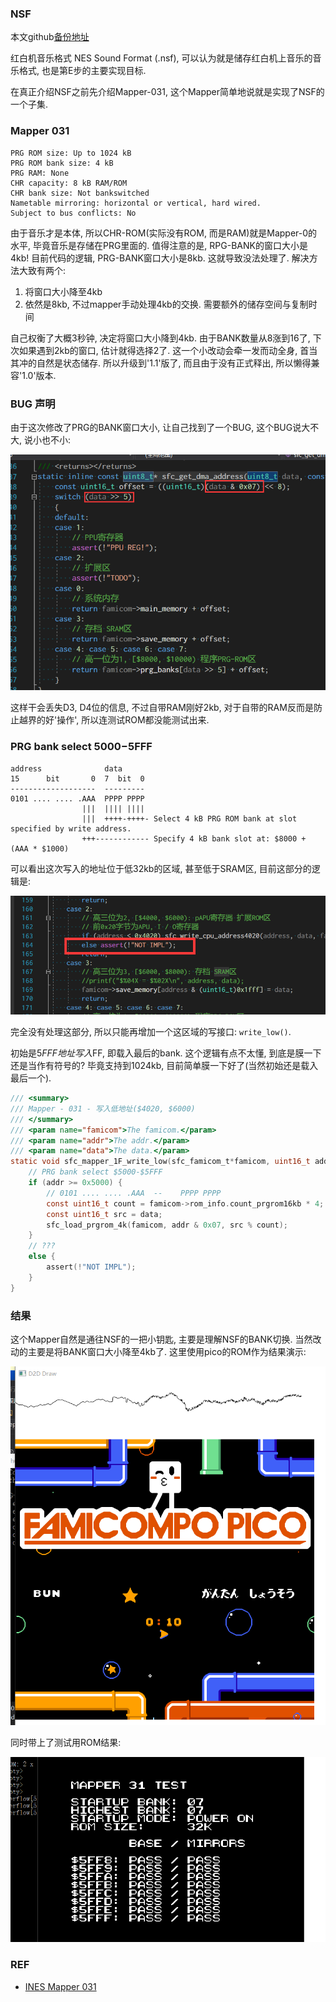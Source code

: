 ### NSF

本文github[备份地址](https://github.com/dustpg/BlogFM/issues/41)

红白机音乐格式 NES Sound Format (.nsf), 可以认为就是储存红白机上音乐的音乐格式, 也是第E步的主要实现目标.

在真正介绍NSF之前先介绍Mapper-031, 这个Mapper简单地说就是实现了NSF的一个子集.


### Mapper 031

```
PRG ROM size: Up to 1024 kB
PRG ROM bank size: 4 kB
PRG RAM: None
CHR capacity: 8 kB RAM/ROM
CHR bank size: Not bankswitched
Nametable mirroring: horizontal or vertical, hard wired.
Subject to bus conflicts: No
```

由于音乐才是本体, 所以CHR-ROM(实际没有ROM, 而是RAM)就是Mapper-0的水平, 毕竟音乐是存储在PRG里面的. 值得注意的是, RPG-BANK的窗口大小是4kb! 目前代码的逻辑, PRG-BANK窗口大小是8kb. 这就导致没法处理了. 解决方法大致有两个:

 1. 将窗口大小降至4kb
 2. 依然是8kb, 不过mapper手动处理4kb的交换. 需要额外的储存空间与复制时间

自己权衡了大概3秒钟, 决定将窗口大小降到4kb. 由于BANK数量从8涨到16了, 下次如果遇到2kb的窗口, 估计就得选择2了. 这一个小改动会牵一发而动全身, 首当其冲的自然是状态储存. 所以升级到'1.1'版了, 而且由于没有正式释出, 所以懒得兼容'1.0'版本.

### BUG 声明
由于这次修改了PRG的BANK窗口大小, 让自己找到了一个BUG, 这个BUG说大不大, 说小也不小:

![bug.png](./bug.png)

这样干会丢失D3, D4位的信息, 不过自带RAM刚好2kb, 对于自带的RAM反而是防止越界的好'操作', 所以连测试ROM都没能测试出来.


### PRG bank select $5000-$5FFF

```
address              data
15      bit       0  7  bit  0
-------------------  ---------
0101 .... .... .AAA  PPPP PPPP
                |||  |||| ||||
                |||  ++++-++++- Select 4 kB PRG ROM bank at slot specified by write address.
                +++------------ Specify 4 kB bank slot at: $8000 + (AAA * $1000)
```

可以看出这次写入的地址位于低32kb的区域, 甚至低于SRAM区, 目前这部分的逻辑是:

![reg.png](./reg.png)

完全没有处理这部分, 所以只能再增加一个这区域的写接口: ```write_low()```. 

初始是$5FFF地址写入$FF, 即载入最后的bank. 这个逻辑有点不太懂, 到底是膜一下还是当作有符号的? 毕竟支持到1024kb, 目前简单膜一下好了(当然初始还是载入最后一个).

```c
/// <summary>
/// Mapper - 031 - 写入低地址($4020, $6000)
/// </summary>
/// <param name="famicom">The famicom.</param>
/// <param name="addr">The addr.</param>
/// <param name="data">The data.</param>
static void sfc_mapper_1F_write_low(sfc_famicom_t*famicom, uint16_t addr, uint8_t data) {
    // PRG bank select $5000-$5FFF
    if (addr >= 0x5000) {
        // 0101 .... .... .AAA  --    PPPP PPPP
        const uint16_t count = famicom->rom_info.count_prgrom16kb * 4;
        const uint16_t src = data;
        sfc_load_prgrom_4k(famicom, addr & 0x07, src % count);
    }
    // ???
    else {
        assert(!"NOT IMPL");
    }
}
```

### 结果

这个Mapper自然是通往NSF的一把小钥匙, 主要是理解NSF的BANK切换. 当然改动的主要是将BANK窗口大小降至4kb了. 这里使用pico的ROM作为结果演示:

![output](./output.png)

同时带上了测试用ROM结果:

![test](./test.png)


### REF

 - [INES Mapper 031](http://wiki.nesdev.com/w/index.php/INES_Mapper_031)
